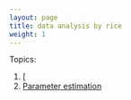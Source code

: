 ```yaml
---
layout: page
title: data analysis by rice
weight: 1
---
```


Topics:<br>

1. [
2. [Parameter estimation](./chap9.html)
